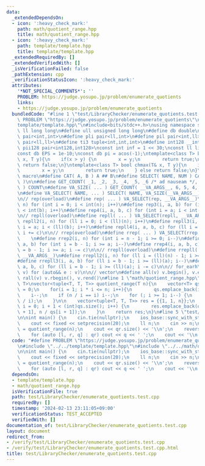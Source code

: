 ```yaml
---
data:
  _extendedDependsOn:
  - icon: ':heavy_check_mark:'
    path: math/quotient_range.hpp
    title: math/quotient_range.hpp
  - icon: ':heavy_check_mark:'
    path: template/template.hpp
    title: template/template.hpp
  _extendedRequiredBy: []
  _extendedVerifiedWith: []
  _isVerificationFailed: false
  _pathExtension: cpp
  _verificationStatusIcon: ':heavy_check_mark:'
  attributes:
    '*NOT_SPECIAL_COMMENTS*': ''
    PROBLEM: https://judge.yosupo.jp/problem/enumerate_quotients
    links:
    - https://judge.yosupo.jp/problem/enumerate_quotients
  bundledCode: "#line 1 \"test/LibraryChecker/enumerate_quotients.test.cpp\"\n#define\
    \ PROBLEM \"https://judge.yosupo.jp/problem/enumerate_quotients\"\n\n#line 1 \"\
    template/template.hpp\"\n#include<bits/stdc++.h>\nusing namespace std;\n#define\
    \ ll long long\n#define ull unsigned long long\n#define db double\n#define pii\
    \ pair<int,int>\n#define pli pair<ll,int>\n#define pil pair<int,ll>\n#define pll\
    \ pair<ll,ll>\n#define ti3 tuple<int,int,int>\n#define int128 __int128_t\n#define\
    \ pii128 pair<int128,int128>\nconst int inf = 1 << 30;\nconst ll linf = 1e18;\n\
    const db EPS = 1e-10;\nconst db pi = acos(-1);\ntemplate<class T> bool chmin(T&\
    \ x, T y){\n    if(x > y) {\n        x = y;\n        return true;\n    } else\
    \ return false;\n}\ntemplate<class T> bool chmax(T& x, T y){\n    if(x < y) {\n\
    \        x = y;\n        return true;\n    } else return false;\n}\n\n// overload\
    \ macro\n#define CAT( A, B ) A ## B\n#define SELECT( NAME, NUM ) CAT( NAME, NUM\
    \ )\n\n#define GET_COUNT( _1, _2, _3, _4, _5, _6 /* ad nauseam */, COUNT, ...\
    \ ) COUNT\n#define VA_SIZE( ... ) GET_COUNT( __VA_ARGS__, 6, 5, 4, 3, 2, 1 )\n\
    \n#define VA_SELECT( NAME, ... ) SELECT( NAME, VA_SIZE(__VA_ARGS__) )(__VA_ARGS__)\n\
    \n// rep(overload)\n#define rep( ... ) VA_SELECT(rep, __VA_ARGS__)\n#define rep2(i,\
    \ n) for (int i = 0; i < int(n); i++)\n#define rep3(i, a, b) for (int i = a; i\
    \ < int(b); i++)\n#define rep4(i, a, b, c) for (int i = a; i < int(b); i += c)\n\
    \n// repll(overload)\n#define repll( ... ) VA_SELECT(repll, __VA_ARGS__)\n#define\
    \ repll2(i, n) for (ll i = 0; i < (ll)(n); i++)\n#define repll3(i, a, b) for (ll\
    \ i = a; i < (ll)(b); i++)\n#define repll4(i, a, b, c) for (ll i = a; i < (ll)(b);\
    \ i += c)\n\n// rrep(overload)\n#define rrep( ... ) VA_SELECT(rrep, __VA_ARGS__)\
    \    \n#define rrep2(i, n) for (int i = n - 1; i >= 0; i--)\n#define rrep3(i,\
    \ a, b) for (int i = b - 1; i >= a; i--)\n#define rrep4(i, a, b, c) for (int i\
    \ = b - 1; i >= a; i -= c)\n\n// rrepll(overload)\n#define rrepll( ... ) VA_SELECT(rrepll,\
    \ __VA_ARGS__)\n#define rrepll2(i, n) for (ll i = (ll)(n) - 1; i >= 0ll; i--)\n\
    #define rrepll3(i, a, b) for (ll i = b - 1; i >= (ll)(a); i--)\n#define rrepll4(i,\
    \ a, b, c) for (ll i = b - 1; i >= (ll)(a); i -= c)\n\n// for_earh\n#define fore(e,\
    \ v) for (auto&& e : v)\n\n// vector\n#define all(v) v.begin(), v.end()\n#define\
    \ rall(v) v.rbegin(), v.rend()\n#line 1 \"math/quotient_range.hpp\"\ntemplate<class\
    \ T>\nvector<tuple<T, T, T>> quotient_range(T n){\n    vector<T> qs;\n    T i\
    \ = 0;\n    for(i = 1; i * i <= n; i++){\n        qs.emplace_back(i);\n    }\n\
    \    i--;\n    if (n / i == i) i--;\n    for (; i >= 1; i--) {\n        qs.emplace_back(n\
    \ / i);\n    }\n\n    vector<tuple<T, T, T>> res = {{1, 1, n}};\n    for (int\
    \ i = 0; i + 1 < (int)qs.size(); i++) {\n        res.emplace_back(qs[i] + 1, qs[i\
    \ + 1], n / qs[i + 1]);\n    }\n    return res;\n}\n#line 5 \"test/LibraryChecker/enumerate_quotients.test.cpp\"\
    \n\nint main() {\n    cin.tie(nullptr);\n    ios_base::sync_with_stdio(false);\n\
    \    cout << fixed << setprecision(20);\n    ll n;\n    cin >> n;\n    auto qr\
    \ = quotient_range(n);\n    cout << qr.size() << '\\n';\n    reverse(all(qr));\n\
    \    for (auto [l, r, q] : qr) cout << q << ' ';\n    cout << '\\n';\n}\n"
  code: "#define PROBLEM \"https://judge.yosupo.jp/problem/enumerate_quotients\"\n\
    \n#include \"../../template/template.hpp\"\n#include \"../../math/quotient_range.hpp\"\
    \n\nint main() {\n    cin.tie(nullptr);\n    ios_base::sync_with_stdio(false);\n\
    \    cout << fixed << setprecision(20);\n    ll n;\n    cin >> n;\n    auto qr\
    \ = quotient_range(n);\n    cout << qr.size() << '\\n';\n    reverse(all(qr));\n\
    \    for (auto [l, r, q] : qr) cout << q << ' ';\n    cout << '\\n';\n}"
  dependsOn:
  - template/template.hpp
  - math/quotient_range.hpp
  isVerificationFile: true
  path: test/LibraryChecker/enumerate_quotients.test.cpp
  requiredBy: []
  timestamp: '2024-02-13 23:11:05+09:00'
  verificationStatus: TEST_ACCEPTED
  verifiedWith: []
documentation_of: test/LibraryChecker/enumerate_quotients.test.cpp
layout: document
redirect_from:
- /verify/test/LibraryChecker/enumerate_quotients.test.cpp
- /verify/test/LibraryChecker/enumerate_quotients.test.cpp.html
title: test/LibraryChecker/enumerate_quotients.test.cpp
---
```

